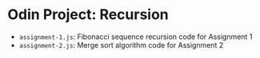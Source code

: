 # Odin Project: Recursion

- `assignment-1.js`: Fibonacci sequence recursion code for Assignment 1
- `assignment-2.js`: Merge sort algorithm code for Assignment 2